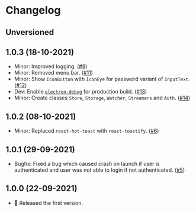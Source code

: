 # Changelog

## Unversioned

## 1.0.3 (18-10-2021)

-   Minor: Improved logging. ([#8](https://github.com/twesterapp/twester/pull/8))
-   Minor: Removed menu bar. ([#11](https://github.com/twesterapp/twester/pull/11))
-   Minor: Show `IconButton` with `IconEye` for password variant of `InputText`. ([#12](https://github.com/twesterapp/twester/pull/12))
-   Dev: Enable [`electron-debug`](https://github.com/sindresorhus/electron-debug) for production build. ([#13](https://github.com/twesterapp/twester/pull/13))
-   Minor: Create classes `Store`, `Storage`, `Watcher`, `Streamers` and `Auth`. ([#14](https://github.com/twesterapp/twester/pull/14))

## 1.0.2 (08-10-2021)

-   Minor: Replaced `react-hot-toast` with `react-toastify`. ([#6](https://github.com/twesterapp/twester/pull/6))

## 1.0.1 (29-09-2021)

-   Bugfix: Fixed a bug which caused crash on launch if user is authenticated and user was not able to login if not authenticated. ([#5](https://github.com/twesterapp/twester/pull/5))

## 1.0.0 (22-09-2021)

-   🎉 Released the first version.
